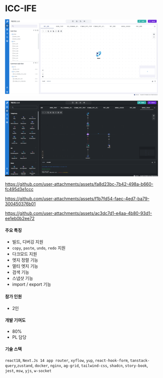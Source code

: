 # ICC-IFE

![image-20250312175638913](README.assets/image-20250312175638913.png)

![image-20250312175853439](README.assets/image-20250312175853439.png)

https://github.com/user-attachments/assets/fa8d23bc-7b42-498a-b660-fc495d3e1ccc

https://github.com/user-attachments/assets/f1b7fd54-faec-4ed7-ba79-300450376b01

https://github.com/user-attachments/assets/ac3dc7d1-e4aa-4b80-93d1-ee1eb0b2ee72

#### 주요 특징

- 빌드, 디버깅 지원
- `copy`, `paste`, `undo`, `redo` 지원
- 다크모드 지원
- 엣지 정렬 기능
- 멀티 엣지 기능
- 검색 기능
- 스냅샷 기능
- import / export 기능

#### 참가 인원

- 2인

#### 개발 기여도

- 80%
- PL 담당

#### 기술 스택

`react18`, `Next.Js 14 app router`, `xyflow`, `yup`, `react-hook-form`, `tanstack-query`,`zustand`, `docker`, `nginx`, `ag-grid`, `tailwind-css`, `shadcn`, `story-book`, `jest`, `msw`, `yjs`, `w-socket`



